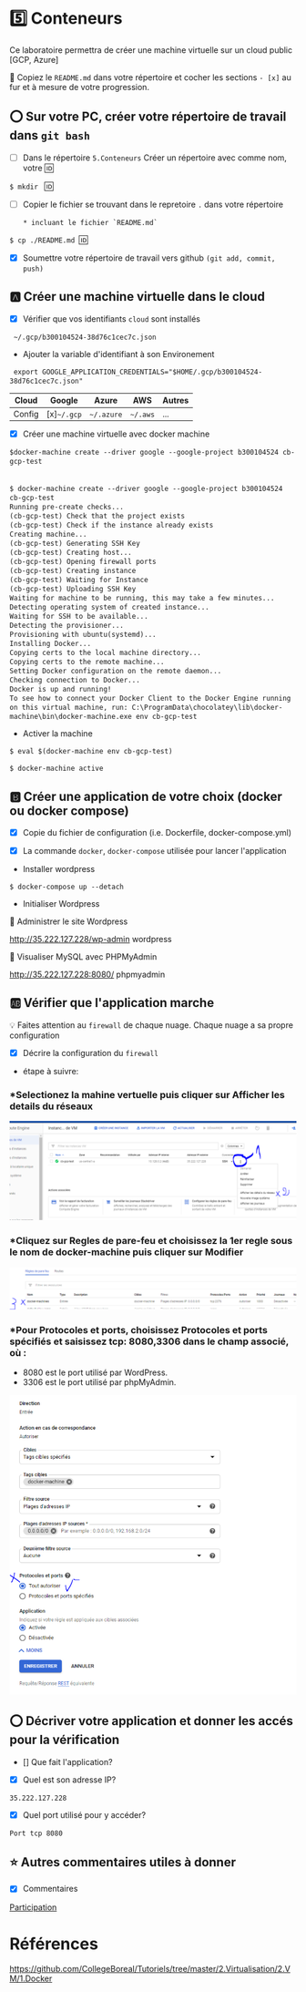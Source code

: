 # :five: Conteneurs

Ce laboratoire permettra de créer une machine virtuelle sur un cloud public [GCP, Azure]

:closed_book: Copiez le `README.md` dans votre répertoire et cocher les sections `- [x]` au fur et à mesure de votre progression.

## :o: Sur votre PC, créer votre répertoire de travail dans `git bash`

- [ ] Dans le répertoire `5.Conteneurs` Créer un répertoire avec comme nom, votre :id:

`$ mkdir ` :id:

- [ ] Copier le fichier se trouvant dans le repretoire `.` dans votre répertoire

      * incluant le fichier `README.md` 


`$ cp ./README.md `:id:` `

- [x] Soumettre votre répertoire de travail vers github `(git add, commit, push)` 

## :a: Créer une machine virtuelle dans le cloud

- [x] Vérifier que vos identifiants `cloud` sont installés

```
 ~/.gcp/b300104524-38d76c1cec7c.json
```

- Ajouter la variable d'identifiant à son Environement

```
 export GOOGLE_APPLICATION_CREDENTIALS="$HOME/.gcp/b300104524-38d76c1cec7c.json"
```

| Cloud |  Google   | Azure       | AWS      |  Autres |
|-------|-----------|-------------|----------|---------|
|Config |[x]`~/.gcp`| `~/.azure`  | `~/.aws` |  ...    |

- [x] Créer une machine virtuelle avec docker machine

```
$docker-machine create --driver google --google-project b300104524 cb-gcp-test


$ docker-machine create --driver google --google-project b300104524 cb-gcp-test
Running pre-create checks...
(cb-gcp-test) Check that the project exists
(cb-gcp-test) Check if the instance already exists
Creating machine...
(cb-gcp-test) Generating SSH Key
(cb-gcp-test) Creating host...
(cb-gcp-test) Opening firewall ports
(cb-gcp-test) Creating instance
(cb-gcp-test) Waiting for Instance
(cb-gcp-test) Uploading SSH Key
Waiting for machine to be running, this may take a few minutes...
Detecting operating system of created instance...
Waiting for SSH to be available...
Detecting the provisioner...
Provisioning with ubuntu(systemd)...
Installing Docker...
Copying certs to the local machine directory...
Copying certs to the remote machine...
Setting Docker configuration on the remote daemon...
Checking connection to Docker...
Docker is up and running!
To see how to connect your Docker Client to the Docker Engine running on this virtual machine, run: C:\ProgramData\chocolatey\lib\docker-machine\bin\docker-machine.exe env cb-gcp-test

```
- Activer la machine

```
$ eval $(docker-machine env cb-gcp-test)
```
```
$ docker-machine active
```

## :b: Créer une application de votre choix (docker ou docker compose)

- [x] Copie du fichier de configuration (i.e. Dockerfile, docker-compose.yml)

- [x] La commande `docker`, `docker-compose` utilisée pour lancer l'application

- Installer wordpress

```
$ docker-compose up --detach
```
- Initialiser Wordpress

📌 Administrer le site Wordpress

http://35.222.127.228/wp-admin wordpress

📌 Visualiser MySQL avec PHPMyAdmin

http://35.222.127.228:8080/ phpmyadmin


## :ab: Vérifier que l'application marche

:bulb: Faites attention au `firewall` de chaque nuage. Chaque nuage a sa propre configuration

- [x] Décrire la configuration du `firewall`

- étape à suivre:

### *Selectionez la mahine vertuelle puis cliquer sur Afficher les details du réseaux

<img src="image01.PNG"></img>


### *Cliquez sur Regles de pare-feu et choisissez la 1er regle sous le nom de docker-machine puis cliquer sur Modifier

<img src="image02.PNG"></img>

### *Pour Protocoles et ports, choisissez Protocoles et ports spécifiés et saisissez tcp: 8080,3306 dans le champ associé, où :

- 8080 est le port utilisé par WordPress.
- 3306 est le port utilisé par phpMyAdmin.

<img src="image04.PNG"></img>


## :o: Décriver votre application et donner les accés pour la vérification 

- [] Que fait l'application?

- [x] Quel est son adresse IP?

```
35.222.127.228
```
- [x] Quel port utilisé pour y accéder?

```
Port tcp 8080 
```
## :star: Autres commentaires utiles à donner

- [x] Commentaires

[Participation](Participation.md)

# Références

https://github.com/CollegeBoreal/Tutoriels/tree/master/2.Virtualisation/2.VM/1.Docker
